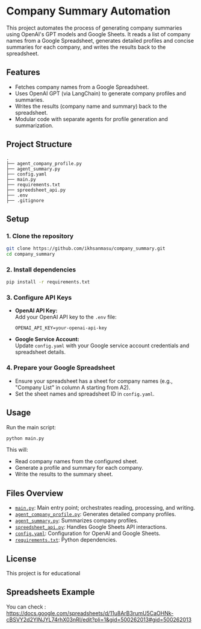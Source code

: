 # Company Summary Automation

This project automates the process of generating company summaries using OpenAI's GPT models and Google Sheets. It reads a list of company names from a Google Spreadsheet, generates detailed profiles and concise summaries for each company, and writes the results back to the spreadsheet.

## Features

- Fetches company names from a Google Spreadsheet.
- Uses OpenAI GPT (via LangChain) to generate company profiles and summaries.
- Writes the results (company name and summary) back to the spreadsheet.
- Modular code with separate agents for profile generation and summarization.

## Project Structure

```
.
├── agent_company_profile.py
├── agent_summary.py
├── config.yaml
├── main.py
├── requirements.txt
├── spreedsheet_api.py
├── .env
├── .gitignore
```

## Setup

### 1. Clone the repository

```sh
git clone https://github.com/ikhsanmasu/company_summary.git
cd company_summary
```

### 2. Install dependencies

```sh
pip install -r requirements.txt
```

### 3. Configure API Keys

- **OpenAI API Key:**  
  Add your OpenAI API key to the `.env` file:
  ```
  OPENAI_API_KEY=your-openai-api-key
  ```
- **Google Service Account:**  
  Update `config.yaml` with your Google service account credentials and spreadsheet details.

### 4. Prepare your Google Spreadsheet

- Ensure your spreadsheet has a sheet for company names (e.g., "Company List" in column A starting from A2).
- Set the sheet names and spreadsheet ID in `config.yaml`.

## Usage

Run the main script:

```sh
python main.py
```

This will:
- Read company names from the configured sheet.
- Generate a profile and summary for each company.
- Write the results to the summary sheet.

## Files Overview

- [`main.py`](main.py): Main entry point; orchestrates reading, processing, and writing.
- [`agent_company_profile.py`](agent_company_profile.py): Generates detailed company profiles.
- [`agent_summary.py`](agent_summary.py): Summarizes company profiles.
- [`spreedsheet_api.py`](spreedsheet_api.py): Handles Google Sheets API interactions.
- [`config.yaml`](config.yaml): Configuration for OpenAI and Google Sheets.
- [`requirements.txt`](requirements.txt): Python dependencies.

## License
This project is for educational

## Spreadsheets Example
You can check : https://docs.google.com/spreadsheets/d/11u8ArB3rumU5CaOHNk-cBSVY2d2YINJYL74rhX03nRI/edit?pli=1&gid=500262013#gid=500262013
